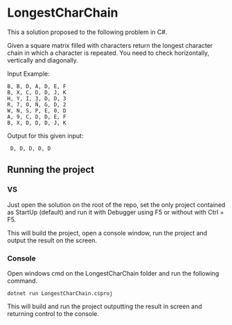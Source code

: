 # LongestCharChain

This a solution proposed to the following problem in C#.

Given a square matrix filled with characters return the longest character chain in which a character is repeated. You need to check horizontally, vertically and diagonally.

Input Example:

```
B, B, D, A, D, E, F
B, X, C, D, D, J, K
H, Y, I, 3, D, D, 3
R, 7, O, Ñ, G, D, 2
W, N, S, P, E, 0, D
A, 9, C, D, D, E, F
B, X, D, D, D, J, K
```

Output for this given input:

```
 D, D, D, D, D
```

## Running the project

### VS

Just open the solution on the root of the repo, set the only project contained as StartUp (default) and run it with Debugger using F5 or without with Ctrl + F5.

This will build the project, open a console window, run the project and output the result on the screen.

### Console

Open windows cmd on the LongestCharChain folder and run the following command.

```
dotnet run LongestCharChain.csproj
```

This will build and run the project outputting the result in screen and returning control to the console.
